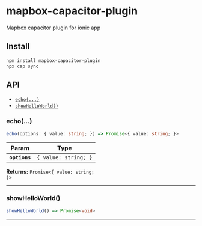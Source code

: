 # mapbox-capacitor-plugin

Mapbox capacitor plugin for ionic app

## Install

```bash
npm install mapbox-capacitor-plugin
npx cap sync
```

## API

<docgen-index>

* [`echo(...)`](#echo)
* [`showHelloWorld()`](#showhelloworld)

</docgen-index>

<docgen-api>
<!--Update the source file JSDoc comments and rerun docgen to update the docs below-->

### echo(...)

```typescript
echo(options: { value: string; }) => Promise<{ value: string; }>
```

| Param         | Type                            |
| ------------- | ------------------------------- |
| **`options`** | <code>{ value: string; }</code> |

**Returns:** <code>Promise&lt;{ value: string; }&gt;</code>

--------------------


### showHelloWorld()

```typescript
showHelloWorld() => Promise<void>
```

--------------------

</docgen-api>
